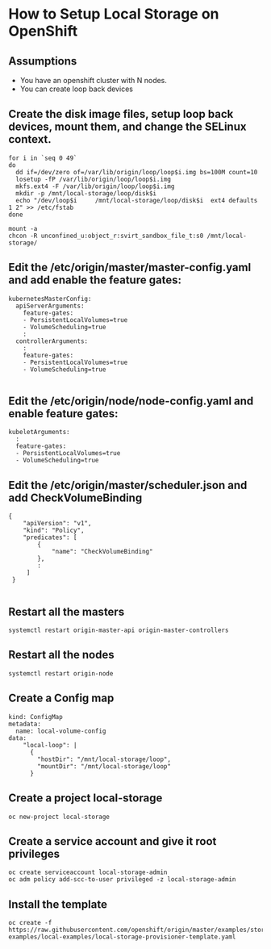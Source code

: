 # How to Setup Local Storage on OpenShift
## Assumptions
- You have an openshift cluster with N nodes.
- You can create loop back devices

## Create the disk image files, setup loop back devices, mount them, and change the SELinux context.

```
for i in `seq 0 49`
do
  dd if=/dev/zero of=/var/lib/origin/loop/loop$i.img bs=100M count=10
  losetup -fP /var/lib/origin/loop/loop$i.img
  mkfs.ext4 -F /var/lib/origin/loop/loop$i.img 
  mkdir -p /mnt/local-storage/loop/disk$i
  echo "/dev/loop$i     /mnt/local-storage/loop/disk$i  ext4 defaults 1 2" >> /etc/fstab
done

mount -a
chcon -R unconfined_u:object_r:svirt_sandbox_file_t:s0 /mnt/local-storage/
```

## Edit the /etc/origin/master/master-config.yaml and add enable the feature gates:

```
kubernetesMasterConfig:
  apiServerArguments:
    feature-gates:
    - PersistentLocalVolumes=true
    - VolumeScheduling=true
    :
  controllerArguments:
    :
    feature-gates:
    - PersistentLocalVolumes=true
    - VolumeScheduling=true
    
```

## Edit the /etc/origin/node/node-config.yaml and enable feature gates:

```
kubeletArguments: 
  :
  feature-gates:
  - PersistentLocalVolumes=true
  - VolumeScheduling=true
```

## Edit the /etc/origin/master/scheduler.json and add CheckVolumeBinding

```
{
    "apiVersion": "v1", 
    "kind": "Policy", 
    "predicates": [
        {
            "name": "CheckVolumeBinding"
        },
        :
     ]
 }
    

```

## Restart all the masters
```
systemctl restart origin-master-api origin-master-controllers
```

## Restart all the nodes

```
systemctl restart origin-node
```

## Create a Config map

```
kind: ConfigMap
metadata:
  name: local-volume-config
data:
    "local-loop": | 
      {
        "hostDir": "/mnt/local-storage/loop", 
        "mountDir": "/mnt/local-storage/loop" 
      }
```

## Create a project local-storage

```
oc new-project local-storage
```

## Create a service account and give it root privileges

```
oc create serviceaccount local-storage-admin
oc adm policy add-scc-to-user privileged -z local-storage-admin
```

## Install the template

```
oc create -f https://raw.githubusercontent.com/openshift/origin/master/examples/storage-examples/local-examples/local-storage-provisioner-template.yaml
```
